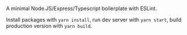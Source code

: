 A minimal Node.JS/Express/Typescript boilerplate with ESLint.

Install packages with `yarn install`, run dev server with `yarn start`, build production version with `yarn build`.
